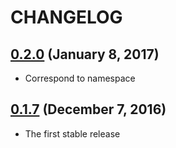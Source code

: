 # CHANGELOG
## [0.2.0](https://github.com/muramurasan/okuribito_rails/releases/tag/v0.2.0) (January 8, 2017)
* Correspond to namespace

## [0.1.7](https://github.com/muramurasan/okuribito_rails/releases/tag/v0.1.7) (December 7, 2016)
* The first stable release
